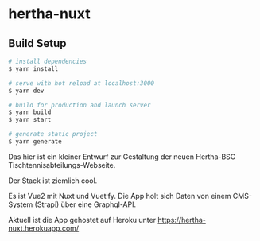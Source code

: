 # hertha-nuxt

## Build Setup

```bash
# install dependencies
$ yarn install

# serve with hot reload at localhost:3000
$ yarn dev

# build for production and launch server
$ yarn build
$ yarn start

# generate static project
$ yarn generate
```
Das hier ist ein kleiner Entwurf zur Gestaltung der neuen Hertha-BSC Tischtennisabteilungs-Webseite.

Der Stack ist ziemlich cool.

Es ist Vue2 mit Nuxt und Vuetify. Die App holt sich Daten von einem CMS-System (Strapi) über eine Graphql-API.

Aktuell ist die App gehostet auf Heroku unter
https://hertha-nuxt.herokuapp.com/
